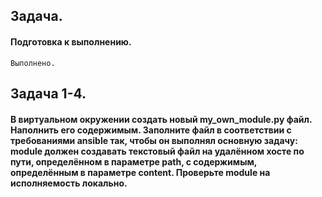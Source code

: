 ## **Задача.**
#### Подготовка к выполнению.
```
Выполнено.
```
## **Задача 1-4.** 
#### В виртуальном окружении создать новый my_own_module.py файл. Наполнить его содержимым. Заполните файл в соответствии с требованиями ansible так, чтобы он выполнял основную задачу: module должен создавать текстовый файл на удалённом хосте по пути, определённом в параметре path, с содержимым, определённым в параметре content. Проверьте module на исполняемость локально.
```

```
